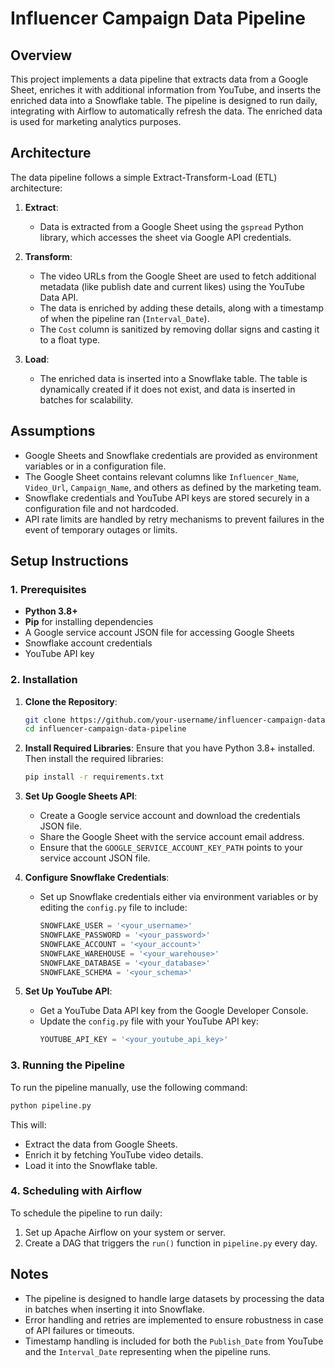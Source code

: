 
# Influencer Campaign Data Pipeline

## Overview
This project implements a data pipeline that extracts data from a Google Sheet, enriches it with additional information from YouTube, and inserts the enriched data into a Snowflake table. The pipeline is designed to run daily, integrating with Airflow to automatically refresh the data. The enriched data is used for marketing analytics purposes.

## Architecture
The data pipeline follows a simple Extract-Transform-Load (ETL) architecture:

1. **Extract**: 
   - Data is extracted from a Google Sheet using the `gspread` Python library, which accesses the sheet via Google API credentials.
   
2. **Transform**:
   - The video URLs from the Google Sheet are used to fetch additional metadata (like publish date and current likes) using the YouTube Data API.
   - The data is enriched by adding these details, along with a timestamp of when the pipeline ran (`Interval_Date`).
   - The `Cost` column is sanitized by removing dollar signs and casting it to a float type.
   
3. **Load**:
   - The enriched data is inserted into a Snowflake table. The table is dynamically created if it does not exist, and data is inserted in batches for scalability.

## Assumptions
- Google Sheets and Snowflake credentials are provided as environment variables or in a configuration file.
- The Google Sheet contains relevant columns like `Influencer_Name`, `Video_Url`, `Campaign_Name`, and others as defined by the marketing team.
- Snowflake credentials and YouTube API keys are stored securely in a configuration file and not hardcoded.
- API rate limits are handled by retry mechanisms to prevent failures in the event of temporary outages or limits.

## Setup Instructions

### 1. Prerequisites
- **Python 3.8+**
- **Pip** for installing dependencies
- A Google service account JSON file for accessing Google Sheets
- Snowflake account credentials
- YouTube API key

### 2. Installation

1. **Clone the Repository**:
    ```bash
    git clone https://github.com/your-username/influencer-campaign-data-pipeline.git
    cd influencer-campaign-data-pipeline
    ```

2. **Install Required Libraries**:
    Ensure that you have Python 3.8+ installed. Then install the required libraries:
    ```bash
    pip install -r requirements.txt
    ```

3. **Set Up Google Sheets API**:
   - Create a Google service account and download the credentials JSON file.
   - Share the Google Sheet with the service account email address.
   - Ensure that the `GOOGLE_SERVICE_ACCOUNT_KEY_PATH` points to your service account JSON file.

4. **Configure Snowflake Credentials**:
   - Set up Snowflake credentials either via environment variables or by editing the `config.py` file to include:
     ```python
     SNOWFLAKE_USER = '<your_username>'
     SNOWFLAKE_PASSWORD = '<your_password>'
     SNOWFLAKE_ACCOUNT = '<your_account>'
     SNOWFLAKE_WAREHOUSE = '<your_warehouse>'
     SNOWFLAKE_DATABASE = '<your_database>'
     SNOWFLAKE_SCHEMA = '<your_schema>'
     ```

5. **Set Up YouTube API**:
   - Get a YouTube Data API key from the Google Developer Console.
   - Update the `config.py` file with your YouTube API key:
     ```python
     YOUTUBE_API_KEY = '<your_youtube_api_key>'
     ```

### 3. Running the Pipeline

To run the pipeline manually, use the following command:

```bash
python pipeline.py
```

This will:
- Extract the data from Google Sheets.
- Enrich it by fetching YouTube video details.
- Load it into the Snowflake table.

### 4. Scheduling with Airflow
To schedule the pipeline to run daily:
1. Set up Apache Airflow on your system or server.
2. Create a DAG that triggers the `run()` function in `pipeline.py` every day.

## Notes
- The pipeline is designed to handle large datasets by processing the data in batches when inserting it into Snowflake.
- Error handling and retries are implemented to ensure robustness in case of API failures or timeouts.
- Timestamp handling is included for both the `Publish_Date` from YouTube and the `Interval_Date` representing when the pipeline runs.
